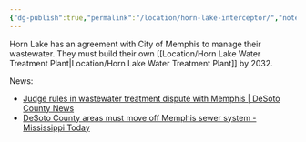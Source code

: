 ```yaml
---
{"dg-publish":true,"permalink":"/location/horn-lake-interceptor/","noteIcon":"","created":"2025-05-20T10:31:33.169-05:00"}
---
```


Horn Lake has an agreement with City of Memphis to  manage their wastewater. They must build their own [[Location/Horn Lake Water Treatment Plant\|Location/Horn Lake Water Treatment Plant]] by 2032.

News:
- [Judge rules in wastewater treatment dispute with Memphis | DeSoto County News](https://desotocountynews.com/desoto-county-news/judge-rules-in-wastewater-treatment-dispute-with-memphis/)
- [DeSoto County areas must move off Memphis sewer system - Mississippi Today](https://mississippitoday.org/2023/09/26/judge-gives-desoto-county-areas-eight-years-to-move-off-of-memphis-sewer-system/)

